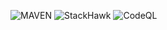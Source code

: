 ![MAVEN](https://github.com/72152AG/pipeline/actions/workflows/maven.yml/badge.svg)
![StackHawk](https://github.com/72152AG/pipeline/actions/workflows/stackhawk.yml/badge.svg)
![CodeQL](https://github.com/72152AG/pipeline/actions/workflows/codeql.yml/badge.svg)

